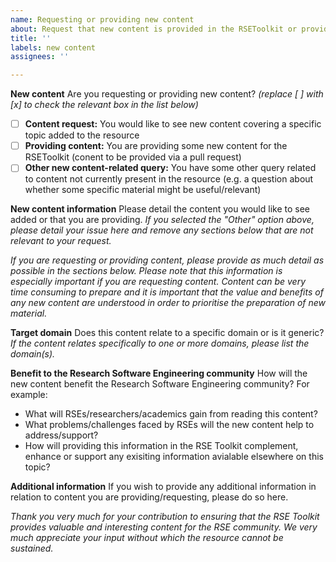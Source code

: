 ```yaml
---
name: Requesting or providing new content
about: Request that new content is provided in the RSEToolkit or provide details of new content you will be providing.
title: ''
labels: new content
assignees: ''

---
```


**New content**
Are you requesting or providing new content? _(replace [ ] with [x] to check the relevant box in the list below)_

- [ ] **Content request:** You would like to see new content covering a specific topic added to the resource
- [ ] **Providing content:** You are providing some new content for the RSEToolkit (conent to be provided via a pull request)
- [ ] **Other new content-related query:** You have some other query related to content not currently present in the resource (e.g. a question about whether some specific material might be useful/relevant)

**New content information**
Please detail the content you would like to see added or that you are providing. _If you selected the "Other" option above, please detail your issue here and remove any sections below that are not relevant to your request._

_If you are requesting or providing content, please provide as much detail as possible in the sections below. Please note that this information is especially important if you are requesting content. Content can be very time consuming to prepare and it is important that the value and benefits of any new content are understood in order to prioritise the preparation of new material._

**Target domain**
Does this content relate to a specific domain or is it generic? _If the content relates specifically to one or more domains, please list the domain(s)._

**Benefit to the Research Software Engineering community**
How will the new content benefit the Research Software Engineering community? For example:
 - What will RSEs/researchers/academics gain from reading this content?
 - What problems/challenges faced by RSEs will the new content help to address/support?
 - How will providing this information in the RSE Toolkit complement, enhance or support any exisiting information avialable elsewhere on this topic?

**Additional information**
If you wish to provide any additional information in relation to content you are providing/requesting, please do so here.

_Thank you very much for your contribution to ensuring that the RSE Toolkit provides valuable and interesting content for the RSE community. We very much appreciate your input without which the resource cannot be sustained._
